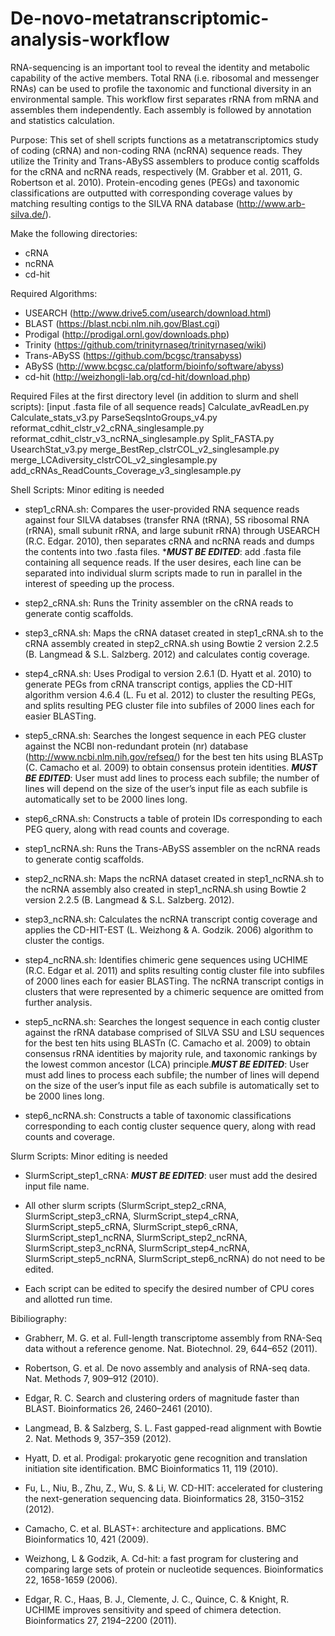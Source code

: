 # De-novo-metatranscriptomic-analysis-workflow
RNA-sequencing is an important tool to reveal the identity and metabolic capability of the active members. Total RNA (i.e. ribosomal and messenger RNAs) can be used to profile the taxonomic and functional diversity in an environmental sample. This workflow first separates rRNA from mRNA and assembles them independently. Each assembly is followed by annotation and statistics calculation.

Purpose: This set of shell scripts functions as a metatranscriptomics study of coding (cRNA) and non-coding RNA (ncRNA) sequence reads. They utilize the Trinity and Trans-ABySS assemblers to produce contig scaffolds for the cRNA and ncRNA reads, respectively (M. Grabber et al. 2011, G. Robertson et al. 2010). Protein-encoding genes (PEGs) and taxonomic classifications are outputted with corresponding coverage values by matching resulting contigs to the SILVA RNA database (http://www.arb-silva.de/).

Make the following directories:

- cRNA
- ncRNA
- cd-hit

Required Algorithms:

- USEARCH (http://www.drive5.com/usearch/download.html)
- BLAST (https://blast.ncbi.nlm.nih.gov/Blast.cgi)
- Prodigal (http://prodigal.ornl.gov/downloads.php)
- Trinity (https://github.com/trinityrnaseq/trinityrnaseq/wiki)
- Trans-ABySS (https://github.com/bcgsc/transabyss)
- ABySS (http://www.bcgsc.ca/platform/bioinfo/software/abyss)
- cd-hit (http://weizhongli-lab.org/cd-hit/download.php)

Required Files at the first directory level (in addition to slurm and shell scripts):
[input .fasta file of all sequence reads]
Calculate_avReadLen.py
Calculate_stats_v3.py
ParseSeqsIntoGroups_v4.py
reformat_cdhit_clstr_v2_cRNA_singlesample.py
reformat_cdhit_clstr_v3_ncRNA_singlesample.py
Split_FASTA.py
UsearchStat_v3.py
merge_BestRep_clstrCOL_v2_singlesample.py
merge_LCAdiversity_clstrCOL_v2_singlesample.py
add_cRNAs_ReadCounts_Coverage_v3_singlesample.py

Shell Scripts: Minor editing is needed

- step1_cRNA.sh: Compares the user-provided RNA sequence reads against four SILVA databses (transfer RNA (tRNA), 5S ribosomal RNA (rRNA), small subunit rRNA, and large subunit rRNA) through USEARCH (R.C. Edgar. 2010), then separates cRNA and ncRNA reads and dumps the contents into two .fasta files. ******MUST BE EDITED*****: add .fasta file containing all sequence reads. If the user desires, each line can be separated into individual slurm scripts made to run in parallel in the interest of speeding up the process.

- step2_cRNA.sh: Runs the Trinity assembler on the cRNA reads to generate contig scaffolds.

- step3_cRNA.sh: Maps the cRNA dataset created in step1_cRNA.sh to the cRNA assembly created in step2_cRNA.sh using Bowtie 2 version 2.2.5 (B. Langmead & S.L. Salzberg. 2012) and calculates contig coverage.

- step4_cRNA.sh: Uses Prodigal to version 2.6.1 (D. Hyatt et al. 2010) to generate PEGs from cRNA transcript contigs, applies the CD-HIT algorithm version 4.6.4 (L. Fu et al. 2012) to cluster the resulting PEGs, and splits resulting PEG cluster file into subfiles of 2000 lines each for easier BLASTing.

- step5_cRNA.sh: Searches the longest sequence in each PEG cluster against the NCBI non-redundant protein (nr) database (http://www.ncbi.nlm.nih.gov/refseq/) for the best ten hits using BLASTp (C. Camacho et al. 2009) to obtain consensus protein identities. *****MUST BE EDITED*****: User must add lines to process each subfile; the number of lines will depend on the size of the user’s input file as each subfile is automatically set to be 2000 lines long.

- step6_cRNA.sh: Constructs a table of protein IDs corresponding to each PEG query, along with read counts and coverage.

- step1_ncRNA.sh: Runs the Trans-ABySS assembler on the ncRNA reads to generate contig scaffolds.

- step2_ncRNA.sh: Maps the ncRNA dataset created in step1_ncRNA.sh to the ncRNA assembly also created in step1_ncRNA.sh using Bowtie 2 version 2.2.5 (B. Langmead & S.L. Salzberg. 2012).

- step3_ncRNA.sh: Calculates the ncRNA transcript contig coverage and applies the CD-HIT-EST (L. Weizhong & A. Godzik. 2006) algorithm to cluster the contigs.

- step4_ncRNA.sh: Identifies chimeric gene sequences using UCHIME (R.C. Edgar et al. 2011) and splits resulting contig cluster file into subfiles of 2000 lines each for easier BLASTing. The ncRNA transcript contigs in clusters that were represented by a chimeric sequence are omitted from further analysis.

- step5_ncRNA.sh: Searches the longest sequence in each contig cluster against the rRNA database comprised of SILVA SSU and LSU sequences for the best ten hits using BLASTn (C. Camacho et al. 2009) to obtain consensus rRNA identities by majority rule, and taxonomic rankings by the lowest common ancestor (LCA) principle.*****MUST BE EDITED*****: User must add lines to process each subfile; the number of lines will depend on the size of the user’s input file as each subfile is automatically set to be 2000 lines long.

- step6_ncRNA.sh: Constructs a table of taxonomic classifications corresponding to each contig cluster sequence query, along with read counts and coverage.

Slurm Scripts: Minor editing is needed

- SlurmScript_step1_cRNA: *****MUST BE EDITED*****: user must add the desired input file name.

- All other slurm scripts (SlurmScript_step2_cRNA, SlurmScript_step3_cRNA, SlurmScript_step4_cRNA, SlurmScript_step5_cRNA, SlurmScript_step6_cRNA, SlurmScript_step1_ncRNA, SlurmScript_step2_ncRNA, SlurmScript_step3_ncRNA, SlurmScript_step4_ncRNA, SlurmScript_step5_ncRNA, SlurmScript_step6_ncRNA) do not need to be edited.

- Each script can be edited to specify the desired number of CPU cores and allotted run time.

Bibiliography:

- Grabherr, M. G. et al. Full-length transcriptome assembly from RNA-Seq data without a reference genome. Nat. Biotechnol. 29, 644–652 (2011).

- Robertson, G. et al. De novo assembly and analysis of RNA-seq data. Nat. Methods 7, 909–912 (2010).

- Edgar, R. C. Search and clustering orders of magnitude faster than BLAST. Bioinformatics 26, 2460–2461 (2010).

- Langmead, B. & Salzberg, S. L. Fast gapped-read alignment with Bowtie 2. Nat. Methods 9, 357–359 (2012).

- Hyatt, D. et al. Prodigal: prokaryotic gene recognition and translation initiation site identification. BMC Bioinformatics 11, 119 (2010).

- Fu, L., Niu, B., Zhu, Z., Wu, S. & Li, W. CD-HIT: accelerated for clustering the next-generation sequencing data. Bioinformatics 28, 3150–3152 (2012).

- Camacho, C. et al. BLAST+: architecture and applications. BMC Bioinformatics 10, 421 (2009).

- Weizhong, L & Godzik, A.  Cd-hit: a fast program for clustering and comparing large sets of protein or nucleotide sequences. Bioinformatics 22, 1658-1659 (2006).

- Edgar, R. C., Haas, B. J., Clemente, J. C., Quince, C. & Knight, R. UCHIME improves sensitivity and speed of chimera detection. Bioinformatics 27, 2194–2200 (2011).
